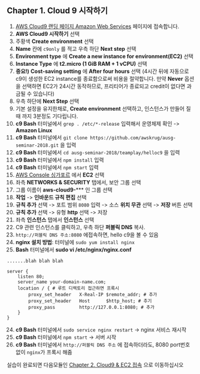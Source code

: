 ## Chapter 1. Cloud 9 시작하기
1. [AWS Cloud9 랜딩 페이지 Amazon Web Services](https://aws.amazon.com/ko/cloud9/) 페이지에 접속합니다.
2. **AWS Cloud9 시작하기** 선택
3. 주황색 **Create environment** 선택
4. **Name** 칸에 `c9only` 를 적고 우측 하단 **Next step** 선택
5. **Environment type** 에 **Create a new instance for environment(EC2)** 선택
6. **Instance Type** 에 **t2.micro (1 GiB RAM + 1 vCPU)** 선택
7. **중요!)**  **Cost-saving setting** 에 **After four hours** 선택
(4시간 뒤에 자동으로 c9이 생성한 EC2 instance를 종료함으로써 비용을 절약합니다. 만약 **Never** 옵션을 선택하면 EC2가 24시간 동작하므로, 프리티어가 종료되고 credit이 없다면 과금될 수 있습니다)
8. 우측 하단에 **Next Step** 선택
9. 기본 설정을 유지한채로, **Create environment** 선택하고, 인스턴스가 만들어 질 때 까지 3분정도 기다립니다.
10. **c9 Bash** 터미널에서 `grep . /etc/*-release` 입력해서 운영체제 확인 -> **Amazon Linux**
11. **c9 Bash** 터미널에서 `git clone https://github.com/awskrug/ausg-seminar-2018.git` 을 입력
12. **c9 Bash** 터미널에서 `cd ausg-seminar-2018/teamplay/helloc9` 을 입력
13. **c9 Bash** 터미널에서 `npm install` 입력
13. **c9 Bash** 터미널에서 `npm start` 입력
14. [AWS Console 싱가포르](https://ap-southeast-1.console.aws.amazon.com/console/home?region=ap-southeast-1) 에서 **EC2** 선택 
15. 좌측 **NETWORKS & SECURITY** 탭에서, 보안 그룹 선택
16. 그룹 이름이 **aws-cloud9-***** 인 그룹 선택
17. **작업** -> **인바운드 규칙 편집** 선택
18. **규칙 추가** 선택 -> 포트 범위 `8080` 입력 -> 소스 **위치 무관** 선택 -> **저장** 버튼 선택
19. **규칙 추가** 선택 -> 유형 **http** 선택 -> 저장
20. 좌측 **인스턴스** 탭에서 **인스턴스** 선택
21. C9 관련 인스턴스를 클릭하고, 우측 하단 **퍼블릭 DNS** 복사.
22. `http://퍼블릭 DNS 주소:8080` 에접속하면, hello c9을 볼 수 있음
23. **nginx 설치 방법**: 터미널에 `sudo yum install nginx`
24. **Bash** 터미널에서 **sudo vi /etc/nginx/nginx.conf**
```
.......blah blah blah

server {
    listen 80;
    server_name your-domain-name.com;
    location / { # 루트 디렉토리 접근하면 프록시
        proxy_set_header   X-Real-IP $remote_addr; # 추가
        proxy_set_header   Host      $http_host; # 추기
        proxy_pass         http://127.0.0.1:8080; # 추가
    }
}
```
24. **c9 Bash** 터미널에서 `sudo service nginx restart` -> nginx 서비스 재시작
25. **c9 Bash** 터미널에서 `npm start` -> 서버 시작
26. **c9 Bash** 터미널에서 `http://퍼블릭 DNS 주소` 에 접속하더라도, 8080 port번호 없이 `nginx`가 프록시 해줌

실습이 완료되면 다음모듈인 [Chapter 2. Cloud9 & EC2 접속](../2_c9-ec2/README.md) 으로 이동하십시오
